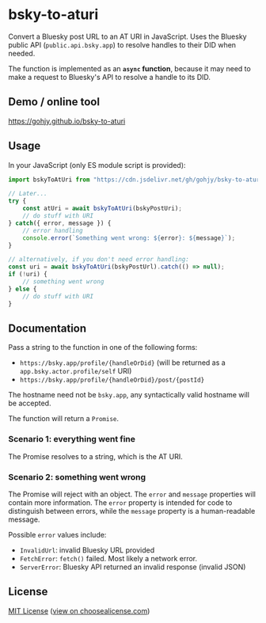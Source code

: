 # bsky-to-aturi
Convert a Bluesky post URL to an AT URI in JavaScript. Uses the Bluesky public API (`public.api.bsky.app`) to resolve handles to their DID when needed.

The function is implemented as an **`async` function**, because it may need to make a request to Bluesky's API to resolve a handle to its DID.

## Demo / online tool
<https://gohjy.github.io/bsky-to-aturi>

## Usage
In your JavaScript (only ES module script is provided):
```js
import bskyToAtUri from "https://cdn.jsdelivr.net/gh/gohjy/bsky-to-aturi@0.2.1/bsky-to-aturi.mjs";

// Later...
try {
    const atUri = await bskyToAtUri(bskyPostUri);
    // do stuff with URI
} catch({ error, message }) {
    // error handling
    console.error(`Something went wrong: ${error}: ${message}`);
}

// alternatively, if you don't need error handling:
const uri = await bskyToAtUri(bskyPostUrl).catch(() => null);
if (!uri) {
    // something went wrong
} else {
    // do stuff with URI
}
```

## Documentation
Pass a string to the function in one of the following forms:
- `https://bsky.app/profile/{handleOrDid}` (will be returned as a `app.bsky.actor.profile/self` URI)
- `https://bsky.app/profile/{handleOrDid}/post/{postId}`

The hostname need not be `bsky.app`, any syntactically valid hostname will be accepted.

The function will return a `Promise`.

### Scenario 1: everything went fine
The Promise resolves to a string, which is the AT URI.

### Scenario 2: something went wrong
The Promise will reject with an object. The `error` and `message` properties will contain more information. The `error` property is intended for code to distinguish between errors, while the `message` property is a human-readable message.

Possible `error` values include:
- `InvalidUrl`: invalid Bluesky URL provided
- `FetchError`: `fetch()` failed. Most likely a network error.
- `ServerError`: Bluesky API returned an invalid response (invalid JSON)

## License
[MIT License](./LICENSE) ([view on choosealicense.com](https://choosealicense.com/licenses/mit/))
